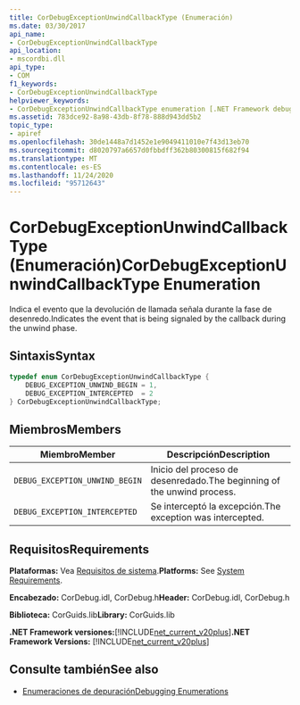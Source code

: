 ```yaml
---
title: CorDebugExceptionUnwindCallbackType (Enumeración)
ms.date: 03/30/2017
api_name:
- CorDebugExceptionUnwindCallbackType
api_location:
- mscordbi.dll
api_type:
- COM
f1_keywords:
- CorDebugExceptionUnwindCallbackType
helpviewer_keywords:
- CorDebugExceptionUnwindCallbackType enumeration [.NET Framework debugging]
ms.assetid: 783dce92-8a98-43db-8f78-888d943dd5b2
topic_type:
- apiref
ms.openlocfilehash: 30de1448a7d1452e1e9049411010e7f43d13eb70
ms.sourcegitcommit: d8020797a6657d0fbbdff362b80300815f682f94
ms.translationtype: MT
ms.contentlocale: es-ES
ms.lasthandoff: 11/24/2020
ms.locfileid: "95712643"
---
```

# <a name="cordebugexceptionunwindcallbacktype-enumeration"></a><span data-ttu-id="9051f-102">CorDebugExceptionUnwindCallbackType (Enumeración)</span><span class="sxs-lookup"><span data-stu-id="9051f-102">CorDebugExceptionUnwindCallbackType Enumeration</span></span>

<span data-ttu-id="9051f-103">Indica el evento que la devolución de llamada señala durante la fase de desenredo.</span><span class="sxs-lookup"><span data-stu-id="9051f-103">Indicates the event that is being signaled by the callback during the unwind phase.</span></span>  
  
## <a name="syntax"></a><span data-ttu-id="9051f-104">Sintaxis</span><span class="sxs-lookup"><span data-stu-id="9051f-104">Syntax</span></span>  
  
```cpp  
typedef enum CorDebugExceptionUnwindCallbackType {  
    DEBUG_EXCEPTION_UNWIND_BEGIN = 1,  
    DEBUG_EXCEPTION_INTERCEPTED  = 2  
} CorDebugExceptionUnwindCallbackType;  
```  
  
## <a name="members"></a><span data-ttu-id="9051f-105">Miembros</span><span class="sxs-lookup"><span data-stu-id="9051f-105">Members</span></span>  
  
|<span data-ttu-id="9051f-106">Miembro</span><span class="sxs-lookup"><span data-stu-id="9051f-106">Member</span></span>|<span data-ttu-id="9051f-107">Descripción</span><span class="sxs-lookup"><span data-stu-id="9051f-107">Description</span></span>|  
|------------|-----------------|  
|`DEBUG_EXCEPTION_UNWIND_BEGIN`|<span data-ttu-id="9051f-108">Inicio del proceso de desenredado.</span><span class="sxs-lookup"><span data-stu-id="9051f-108">The beginning of the unwind process.</span></span>|  
|`DEBUG_EXCEPTION_INTERCEPTED`|<span data-ttu-id="9051f-109">Se interceptó la excepción.</span><span class="sxs-lookup"><span data-stu-id="9051f-109">The exception was intercepted.</span></span>|  
  
## <a name="requirements"></a><span data-ttu-id="9051f-110">Requisitos</span><span class="sxs-lookup"><span data-stu-id="9051f-110">Requirements</span></span>  

 <span data-ttu-id="9051f-111">**Plataformas:** Vea [Requisitos de sistema](../../get-started/system-requirements.md).</span><span class="sxs-lookup"><span data-stu-id="9051f-111">**Platforms:** See [System Requirements](../../get-started/system-requirements.md).</span></span>  
  
 <span data-ttu-id="9051f-112">**Encabezado:** CorDebug.idl, CorDebug.h</span><span class="sxs-lookup"><span data-stu-id="9051f-112">**Header:** CorDebug.idl, CorDebug.h</span></span>  
  
 <span data-ttu-id="9051f-113">**Biblioteca:** CorGuids.lib</span><span class="sxs-lookup"><span data-stu-id="9051f-113">**Library:** CorGuids.lib</span></span>  
  
 <span data-ttu-id="9051f-114">**.NET Framework versiones:**[!INCLUDE[net_current_v20plus](../../../../includes/net-current-v20plus-md.md)]</span><span class="sxs-lookup"><span data-stu-id="9051f-114">**.NET Framework Versions:** [!INCLUDE[net_current_v20plus](../../../../includes/net-current-v20plus-md.md)]</span></span>  
  
## <a name="see-also"></a><span data-ttu-id="9051f-115">Consulte también</span><span class="sxs-lookup"><span data-stu-id="9051f-115">See also</span></span>

- [<span data-ttu-id="9051f-116">Enumeraciones de depuración</span><span class="sxs-lookup"><span data-stu-id="9051f-116">Debugging Enumerations</span></span>](debugging-enumerations.md)
